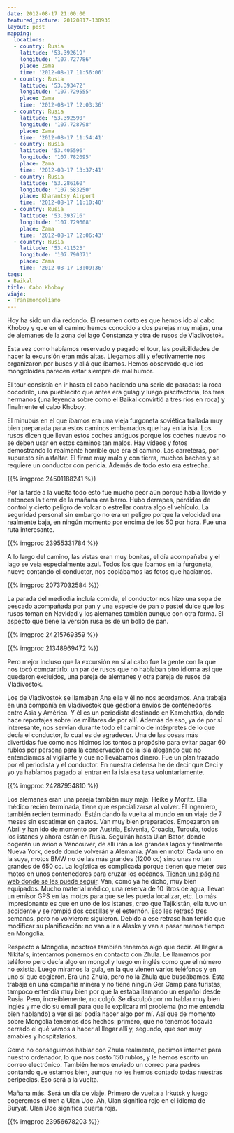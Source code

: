 ```yaml
---
date: 2012-08-17 21:00:00
featured_picture: 20120817-130936
layout: post
mapping:
  locations:
  - country: Rusia
    latitude: '53.392619'
    longitude: '107.727786'
    place: Zama
    time: '2012-08-17 11:56:06'
  - country: Rusia
    latitude: '53.393472'
    longitude: '107.729555'
    place: Zama
    time: '2012-08-17 12:03:36'
  - country: Rusia
    latitude: '53.392590'
    longitude: '107.728798'
    place: Zama
    time: '2012-08-17 11:54:41'
  - country: Rusia
    latitude: '53.405596'
    longitude: '107.782095'
    place: Zama
    time: '2012-08-17 13:37:41'
  - country: Rusia
    latitude: '53.286160'
    longitude: '107.583250'
    place: Kharantsy Airport
    time: '2012-08-17 11:10:40'
  - country: Rusia
    latitude: '53.393716'
    longitude: '107.729608'
    place: Zama
    time: '2012-08-17 12:06:43'
  - country: Rusia
    latitude: '53.411523'
    longitude: '107.790371'
    place: Zama
    time: '2012-08-17 13:09:36'
tags:
- Baikal
title: Cabo Khoboy
viaje:
- Transmongoliano
---
```


Hoy ha sido un día redondo. El resumen corto es que hemos ido al cabo Khoboy y que en el camino hemos conocido a dos parejas muy majas, una de alemanes de la zona del lago Constanza y otra de rusos de Vladivostok.

Esta vez como habíamos reservado y pagado el tour, las posibilidades de hacer la excursión eran más altas. Llegamos allí y efectivamente nos organizaron por buses y allá que íbamos. Hemos observado que los mongoloides parecen estar siempre de mal humor.

El tour consistía en ir hasta el cabo haciendo una serie de paradas: la roca cocodrilo, una pueblecito que antes era gulag y luego piscifactoría, los tres hermanos (una leyenda sobre como el Baikal convirtió a tres ríos en roca) y finalmente el cabo Khoboy.

El minubús en el que íbamos era una vieja furgoneta soviética trallada muy bien preparada para estos caminos embarrados que hay en la isla. Los rusos dicen que llevan estos coches antiguos porque los coches nuevos no se deben usar en estos caminos tan malos. Hay vídeos y fotos demostrando lo realmente horrible que era el camino. Las carreteras, por supuesto sin asfaltar. El firme muy malo y con tierra, muchos baches y se requiere un conductor con pericia. Además de todo esto era estrecha.

{{% imgproc 24501188241 %}}

Por la tarde a la vuelta todo esto fue mucho peor aún porque había llovido y entonces la tierra de la mañana era barro. Hubo derrapes, pérdidas de control y cierto peligro de volcar o estrellar contra algo el vehículo. La seguridad personal sin embargo no era un peligro porque la velocidad era realmente baja, en ningún momento por encima de los 50 por hora. Fue una ruta interesante.

{{% imgproc 23955331784 %}}

A lo largo del camino, las vistas eran muy bonitas, el día acompañaba y el lago se veía especialmente azul. Todos los que íbamos en la furgoneta, nueve contando el conductor, nos copiábamos las fotos que hacíamos.

{{% imgproc 20737032584 %}}

La parada del mediodía incluía comida, el conductor nos hizo una sopa de pescado acompañada por pan y una especie de pan o pastel dulce que los rusos toman en Navidad y los alemanes también aunque con otra forma. El aspecto que tiene la versión rusa es de un bollo de pan.

{{% imgproc 24215769359 %}}

{{% imgproc 21348969472 %}}

Pero mejor incluso que la excursión en sí al cabo fue la gente con la que nos tocó compartirlo: un par de rusos que no hablaban otro idioma así que quedaron excluidos, una pareja de alemanes y otra pareja de rusos de Vladivostok.

Los de Vladivostok se llamaban Ana ella y él no nos acordamos. Ana trabaja en una compañía en Vladivostok que gestiona envíos de contenedores entre Asia y América. Y él es un periodista destinado en Kamchatka, donde hace reportajes sobre los militares de por allí. Además de eso, ya de por sí interesante, nos servían durante todo el camino de intérpretes de lo que decía el conductor, lo cual es de agradecer. Una de las cosas más divertidas fue como nos hicimos los tontos a propósito para evitar pagar 60 rublos por persona para la conservación de la isla alegando que no entendíamos al vigilante y que no llevábamos dinero. Fue un plan trazado por el periodista y el conductor. En nuestra defensa he de decir que Ceci y yo ya habíamos pagado al entrar en la isla esa tasa voluntariamente.

{{% imgproc 24287954810 %}}

Los alemanes eran una pareja también muy maja: Heike y Moritz. Ella médico recién terminada, tiene que especializarse al volver. Él ingeniero, también recién terminado. Están dando la vuelta al mundo en un viaje de 7 meses sin escatimar en gastos. Van muy bien preparados. Empezaron en Abril y han ido de momento por Austria, Eslvenia, Croacia, Turquía, todos los istanes y ahora están en Rusia. Seguirán hasta Ulan Bator, donde cogerán un avión a Vancouver, de allí irán a los grandes lagos y finalmente Nueva York, desde donde volverán a Alemania. ¡Van en moto! Cada uno en la suya, motos BMW no de las más grandes (1200 cc) sino unas no tan grandes de 650 cc. La logística es complicada porque tienen que meter sus motos en unos contenedores para cruzar los océanos. [Tienen una página web donde se les puede seguir](http://www.twobikesoneway.de/). Van, como ya he dicho, muy bien equipados. Mucho material médico, una reserva de 10 litros de agua, llevan un emisor GPS en las motos para que se les pueda localizar, etc. Lo más impresionante es que en uno de los istanes, creo que Tajikistán, ella tuvo un accidente y se rompió dos costillas y el esternón. Eso les retrasó tres semanas, pero no volvieron: siguieron. Debido a ese retraso han tenido que modificar su planificación: no van a ir a Alaska y van a pasar menos tiempo en Mongolia.

Respecto a Mongolia, nosotros también tenemos algo que decir. Al llegar a Nikita's, intentamos ponernos en contacto con Zhula. Le llamamos por teléfono pero decía algo en mongol y luego en inglés como que el número no existía. Luego miramos la guía, en la que vienen varios teléfonos y en uno sí que cogieron. Era una Zhula, pero no la Zhula que buscábamos. Ésta trabaja en una compañía minera y no tiene ningún Ger Camp para turistas; tampoco entendía muy bien por qué la estaba llamando un español desde Rusia. Pero, increíblemente, no colgó. Se disculpó por no hablar muy bien inglés y me dio su email para que le explicara mi problema (no me entendía bien hablando) a ver si así podía hacer algo por mí. Así que de momento sobre Mongolia tenemos dos hechos: primero, que no tenemos todavía cerrado el qué vamos a hacer al llegar allí y, segundo, que son muy amables y hospitalarios.

Como no conseguimos hablar con Zhula realmente, pedimos internet para nuestro ordenador, lo que nos costó 150 rublos, y le hemos escrito un correo electrónico. También hemos enviado un correo para padres contando que estamos bien, aunque no les hemos contado todas nuestras peripecias. Eso será a la vuelta.

Mañana más. Será un día de viaje. Primero de vuelta a Irkutsk y luego cogeremos el tren a Ulan Ude. Ah, Ulan significa rojo en el idioma de Buryat. Ulan Ude significa puerta roja.

{{% imgproc 23956678203 %}}